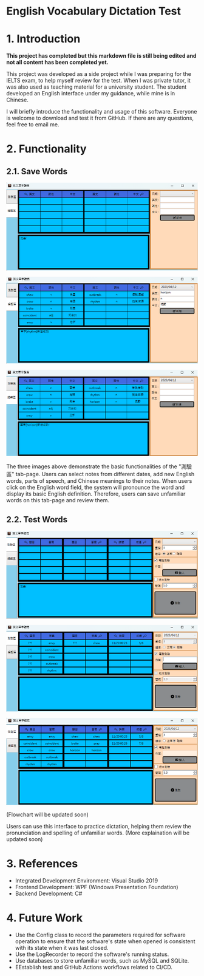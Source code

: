 # English Vocabulary Dictation Test

# 1. Introduction

**This project has completed but this markdown file is still being edited and not all content has been completed yet.**

This project was developed as a side project while I was preparing for the IELTS exam, to help myself review for the test. When I was private tutor, it was also used as teaching material for a university student. The student developed an English interface under my guidance, while mine is in Chinese.

I will briefly introduce the functionality and usage of this software. Everyone is welcome to download and test it from GitHub. If there are any questions, feel free to email me.

# 2. Functionality

## 2.1. Save Words

![Image Error](./Other/Image/image_01.png)

![Image Error](./Other/Image/image_02.png)

![Image Error](./Other/Image/image_03.png)

The three images above demonstrate the basic functionalities of the "測驗區" tab-page. Users can select notes from different dates, add new English words, parts of speech, and Chinese meanings to their notes. When users click on the English word field, the system will pronounce the word and display its basic English definition. Therefore, users can save unfamiliar words on this tab-page and review them.

## 2.2. Test Words

![Image Error](./Other/Image/image_04.png)

![Image Error](./Other/Image/image_05.png)

![Image Error](./Other/Image/image_06.png)

(Flowchart will be updated soon)

Users can use this interface to practice dictation, helping them review the pronunciation and spelling of unfamiliar words. (More explaination will be updated soon)

# 3. References

 - Integrated Development Environment: Visual Studio 2019
 - Frontend Development: WPF (Windows Presentation Foundation)
 - Backend Development: C#

# 4. Future Work

 - Use the Config class to record the parameters required for software operation to ensure that the software's state when opened is consistent with its state when it was last closed.
 - Use the LogRecorder to record the software's running status.
 - Use databases to store unfamiliar words, such as MySQL and SQLite.
 - EEstablish test and GitHub Actions workflows related to CI/CD.
